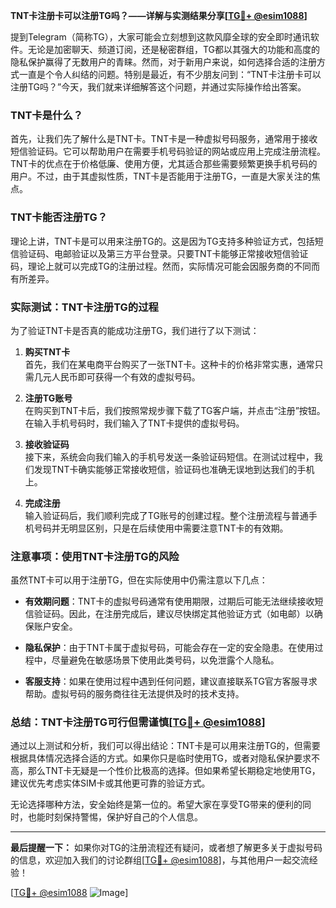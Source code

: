 **TNT卡注册卡可以注册TG吗？——详解与实测结果分享[[TG💪+ @esim1088](https://t.me/s/esim1088)]**

提到Telegram（简称TG），大家可能会立刻想到这款风靡全球的安全即时通讯软件。无论是加密聊天、频道订阅，还是秘密群组，TG都以其强大的功能和高度的隐私保护赢得了无数用户的青睐。然而，对于新用户来说，如何选择合适的注册方式一直是个令人纠结的问题。特别是最近，有不少朋友问到：“TNT卡注册卡可以注册TG吗？”今天，我们就来详细解答这个问题，并通过实际操作给出答案。

### TNT卡是什么？

首先，让我们先了解什么是TNT卡。TNT卡是一种虚拟号码服务，通常用于接收短信验证码。它可以帮助用户在需要手机号码验证的网站或应用上完成注册流程。TNT卡的优点在于价格低廉、使用方便，尤其适合那些需要频繁更换手机号码的用户。不过，由于其虚拟性质，TNT卡是否能用于注册TG，一直是大家关注的焦点。

### TNT卡能否注册TG？

理论上讲，TNT卡是可以用来注册TG的。这是因为TG支持多种验证方式，包括短信验证码、电邮验证以及第三方平台登录。只要TNT卡能够正常接收短信验证码，理论上就可以完成TG的注册过程。然而，实际情况可能会因服务商的不同而有所差异。

### 实际测试：TNT卡注册TG的过程

为了验证TNT卡是否真的能成功注册TG，我们进行了以下测试：

1. **购买TNT卡**  
   首先，我们在某电商平台购买了一张TNT卡。这种卡的价格非常实惠，通常只需几元人民币即可获得一个有效的虚拟号码。

2. **注册TG账号**  
   在购买到TNT卡后，我们按照常规步骤下载了TG客户端，并点击“注册”按钮。在输入手机号码时，我们输入了TNT卡提供的虚拟号码。

3. **接收验证码**  
   接下来，系统会向我们输入的手机号发送一条验证码短信。在测试过程中，我们发现TNT卡确实能够正常接收短信，验证码也准确无误地到达我们的手机上。

4. **完成注册**  
   输入验证码后，我们顺利完成了TG账号的创建过程。整个注册流程与普通手机号码并无明显区别，只是在后续使用中需要注意TNT卡的有效期。

### 注意事项：使用TNT卡注册TG的风险

虽然TNT卡可以用于注册TG，但在实际使用中仍需注意以下几点：

- **有效期问题**：TNT卡的虚拟号码通常有使用期限，过期后可能无法继续接收短信验证码。因此，在注册完成后，建议尽快绑定其他验证方式（如电邮）以确保账户安全。
  
- **隐私保护**：由于TNT卡属于虚拟号码，可能会存在一定的安全隐患。在使用过程中，尽量避免在敏感场景下使用此类号码，以免泄露个人隐私。

- **客服支持**：如果在使用过程中遇到任何问题，建议直接联系TG官方客服寻求帮助。虚拟号码的服务商往往无法提供及时的技术支持。

### 总结：TNT卡注册TG可行但需谨慎[[TG💪+ @esim1088](https://t.me/s/esim1088)]

通过以上测试和分析，我们可以得出结论：TNT卡是可以用来注册TG的，但需要根据具体情况选择合适的方式。如果你只是临时使用TG，或者对隐私保护要求不高，那么TNT卡无疑是一个性价比极高的选择。但如果希望长期稳定地使用TG，建议优先考虑实体SIM卡或其他更可靠的验证方式。

无论选择哪种方法，安全始终是第一位的。希望大家在享受TG带来的便利的同时，也能时刻保持警惕，保护好自己的个人信息。

---

**最后提醒一下：** 如果你对TG的注册流程还有疑问，或者想了解更多关于虚拟号码的信息，欢迎加入我们的讨论群组[[TG💪+ @esim1088](https://t.me/s/esim1088)]，与其他用户一起交流经验！ 

[[TG💪+ @esim1088](https://t.me/s/esim1088) ![Image](https://i.postimg.cc/4NQfJmqS/Snipaste-2025-05-13-00-14-12.png)]